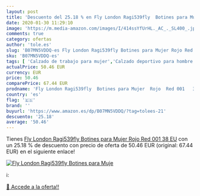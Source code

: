 ```yaml
---
layout: post
title: 'Descuento del 25.18 % en Fly London Ragi539fly  Botines para Muje'
date: 2020-01-30 11:29:10
image: 'https://m.media-amazon.com/images/I/414ssYfUrHL._AC_._SL400_.jpg'
comments: true
category: ofertas
author: 'tole.es'
slug: 'B07MN5VDDQ-es Fly London Ragi539fly Botines para Mujer Rojo Red 001 38 EU'
sku: 'B07MN5VDDQ-es'
tags: [ 'Calzado de trabajo para mujer','Calzado deportivo para hombre','Calzado sanitario y de hostelería para mujer','Chanclas y sandalias de piscina para hombre','Sandalias y chanclas para niña','Zapatillas y calzado deportivo para hombre','Zapatos','Zapatos para hombre','Zapatos para mujer','Zapatos para niñas pequeñas','Zapatos y complementos','Zuecos sanitarios y de hostelería para mujer','Zuecos y mules para hombre','botines', ]
actualPrice: 50.46 EUR
currency: EUR
price: 50.46
comparePrice: 67.44 EUR
prodname: 'Fly London Ragi539fly  Botines para Mujer  Rojo  Red 001   38 EU'
country: 'es'
flag: '🇪🇸'
brand: ''
buyurl: 'https://www.amazon.es/dp/B07MN5VDDQ/?tag=tolees-21'
descuento: '25.18'
average: '50.46'
---
```


Tienes [Fly London Ragi539fly  Botines para Mujer  Rojo  Red 001   38 EU](https://www.amazon.es/dp/B07MN5VDDQ/?tag=tolees-21) con un 25.18 % de descuento con precio de oferta de 50.46 EUR (original: 67.44 EUR) en el siguiente enlace!

[![Fly London Ragi539fly  Botines para Muje](https://m.media-amazon.com/images/I/414ssYfUrHL._AC_._SL400_.jpg)](https://www.amazon.es/dp/B07MN5VDDQ/?tag=tolees-21)

ℹ️:


[🛒 Accede a la oferta!!](https://www.amazon.es/dp/B07MN5VDDQ/?tag=tolees-21)
